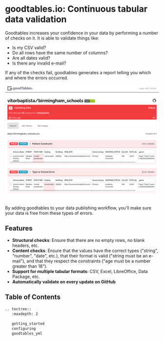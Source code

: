 # goodtables.io: Continuous tabular data validation

Goodtables increases your confidence in your data by performing a number of
checks on it. It is able to validate things like:

* Is my CSV valid?
* Do all rows have the same number of columns?
* Are all dates valid?
* Is there any invalid e-mail?

If any of the checks fail, goodtables generates a report telling you which and
where the errors occurred.

[![Example report with failed validation](img/failed_validation.png)][bhx-schools]

By adding goodtables to your data publishing workflow, you'll make sure your
data is free from these types of errors.

## Features

* **Structural checks**: Ensure that there are no empty rows, no blank headers, etc.
* **Content checks**: Ensure that the values have the correct types ("string", "number", "date", etc.), that their format is valid ("string must be an e-mail"), and that they respect the constraints ("age must be a number greater than 18").
* **Support for multiple tabular formats**: CSV, Excel, LibreOffice, Data Package, etc.
* **Automatically validate on every update on GitHub**

## Table of Contents

```eval_rst
.. toctree::
   :maxdepth: 2

   getting_started
   configuring
   goodtables_yml
```


[bhx-schools]: https://goodtables.io/github/vitorbaptista/birmingham_schools "Birmingham Schools validation report"

